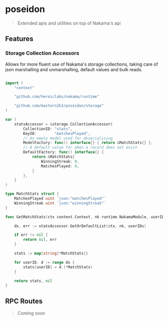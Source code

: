 
# poseidon
> Extended apis and utilities on top of Nakama's api

## Features

### Storage Collection Accessors

Allows for more fluent use of Nakama's storage collections, taking care of json marshalling and unmarshalling, default values and bulk reads.

```go

import (
	"context"

	"github.com/heroiclabs/nakama/runtime"

	"github.com/mastern2k3/poseidon/storage"
)

var (
	statsAccessor = &storage.CollectionAccessor{
		CollectionID: "stats",
        KeyID:        "matchesPlayed",
        // An empty model used for deserializing
        ModelFactory: func() interface{} { return &MatchStats{} },
        // A default value for when a record does not exist
        DefaultFactory: func() interface{} {
			return &MatchStats{
				WinningStreak: 0,
				MatchesPlayed: 0,
			}
		},
	}
)

type MatchStats struct {
	MatchesPlayed uint `json:"matchesPlayed"`
	WinningStreak uint `json:"winningStreak"`
}

func GetMatchStats(ctx context.Context, nk runtime.NakamaModule, userIDs []string) (map[string]*MatchStats, error) {

	dx, err := statsAccessor.GetOrDefaultList(ctx, nk, userIDs)

	if err != nil {
		return nil, err
	}

	stats := map[string]*MatchStats{}

	for userID, d := range dx {
		stats[userID] = d.(*MatchStats)
	}

	return stats, nil
}
```

## RPC Routes

> Coming soon

